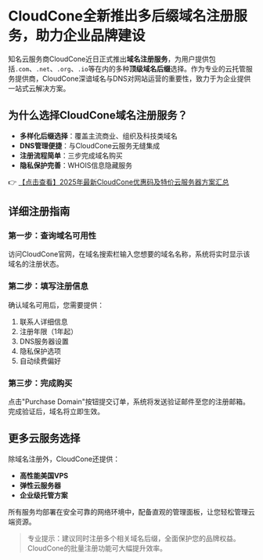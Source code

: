 # CloudCone全新推出多后缀域名注册服务，助力企业品牌建设

知名云服务商CloudCone近日正式推出**域名注册服务**，为用户提供包括`.com`、`.net`、`.org`、`.io`等在内的多种**顶级域名后缀**选择。作为专业的云托管服务提供商，CloudCone深谙域名与DNS对网站运营的重要性，致力于为企业提供一站式云解决方案。

## 为什么选择CloudCone域名注册服务？

- **多样化后缀选择**：覆盖主流商业、组织及科技类域名
- **DNS管理便捷**：与CloudCone云服务无缝集成
- **注册流程简单**：三步完成域名购买
- **隐私保护完善**：WHOIS信息隐藏服务

👉 [【点击查看】2025年最新CloudCone优惠码及特价云服务器方案汇总](https://bit.ly/Cloudcone)

## 详细注册指南

### 第一步：查询域名可用性
访问CloudCone官网，在域名搜索栏输入您想要的域名名称，系统将实时显示该域名的注册状态。

### 第二步：填写注册信息
确认域名可用后，您需要提供：
1. 联系人详细信息
2. 注册年限（1年起）
3. DNS服务器设置
4. 隐私保护选项
5. 自动续费偏好

### 第三步：完成购买
点击"Purchase Domain"按钮提交订单，系统将发送验证邮件至您的注册邮箱。完成验证后，域名将立即生效。

## 更多云服务选择

除域名注册外，CloudCone还提供：
- **高性能美国VPS**
- **弹性云服务器**
- **企业级托管方案**

所有服务均部署在安全可靠的网络环境中，配备直观的管理面板，让您轻松管理云端资源。

> 专业提示：建议同时注册多个相关域名后缀，全面保护您的品牌权益。CloudCone的批量注册功能可大幅提升效率。